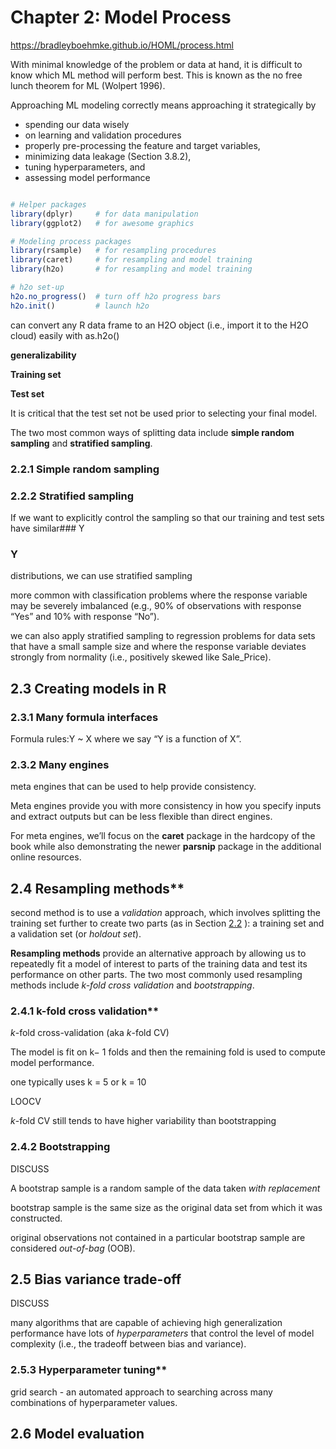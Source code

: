 # Chapter 2: Model Process

https://bradleyboehmke.github.io/HOML/process.html


With minimal knowledge of the problem or data at hand, it is difficult to know which ML method will perform best. This is known as the no free lunch theorem for ML (Wolpert 1996). 

Approaching ML modeling correctly means approaching it strategically by 
- spending our data wisely 
- on learning and validation procedures
-  properly pre-processing the feature and target variables, 
- minimizing data leakage (Section 3.8.2), 
- tuning hyperparameters, and 
- assessing model performance

```r

# Helper packages
library(dplyr)     # for data manipulation
library(ggplot2)   # for awesome graphics

# Modeling process packages
library(rsample)   # for resampling procedures
library(caret)     # for resampling and model training
library(h2o)       # for resampling and model training

# h2o set-up 
h2o.no_progress()  # turn off h2o progress bars
h2o.init()         # launch h2o

```

can convert any R data frame to an H2O object (i.e., import it to the H2O cloud) 
easily with as.h2o(<my-data-frame>)

**generalizability**

**Training set**

**Test set**

It is critical that the test set not be used prior to selecting your final model.

The two most common ways of splitting data include **simple random sampling** and **stratified sampling**.

### 2.2.1 Simple random sampling

### 2.2.2 Stratified sampling

If we want to explicitly control the sampling so that our training and test sets have similar### Y
### Y
distributions, we can use stratified sampling

more common with classification problems where the response variable may be severely imbalanced (e.g., 90% of observations with response “Yes” and 10% with response “No”).

we can also apply stratified sampling to regression problems for data sets that have a small sample size and where the response variable deviates strongly from normality (i.e., positively skewed like Sale_Price).

## 2.3 Creating models in R


### 2.3.1 Many formula interfaces

Formula rules:Y ~ X where we say “Y is a function of X”.


### 2.3.2 Many engines

meta engines that can be used to help provide consistency.

Meta engines provide you with more consistency in how you specify inputs and extract outputs but can be less flexible than direct engines.

For meta engines, we’ll focus on the **caret** package in the hardcopy of the book while also demonstrating the newer **parsnip** package in the additional online resources.

## 2.4 Resampling methods**

second method is to use a *validation* approach, which involves splitting the training set further to create two parts (as in Section  [2.2](https://bradleyboehmke.github.io/HOML/process.html#splitting) ): a training set and a validation set (or *holdout set*).

**Resampling methods** provide an alternative approach by allowing us to repeatedly fit a model of interest to parts of the training data and test its performance on other parts. The two most commonly used resampling methods include *k-fold cross validation* and *bootstrapping*.

### 2.4.1 k-fold cross validation**


*k*-fold cross-validation (aka *k*-fold CV)

The model is fit on k− 1
folds and then the remaining fold is used to compute model performance.

one typically uses k = 5
or k = 10

LOOCV

*k*-fold CV still tends to have higher variability than bootstrapping

### 2.4.2 Bootstrapping

DISCUSS 

A bootstrap sample is a random sample of the data taken *with replacement*

bootstrap sample is the same size as the original data set from which it was constructed.

original observations not contained in a particular bootstrap sample are considered *out-of-bag* (OOB).


## 2.5 Bias variance trade-off

DISCUSS

many algorithms that are capable of achieving high generalization performance have lots of *hyperparameters* that control the level of model complexity (i.e., the tradeoff between bias and variance).

### 2.5.3 Hyperparameter tuning**


grid search - an automated approach to searching across many combinations of hyperparameter values.

## 2.6 Model evaluation


